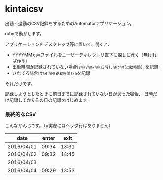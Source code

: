 # kintaicsv
出勤・退勤のCSV記録をするためのAutomatorアプリケーション。

rubyで動かします。

アプリケーションをデスクトップ等に置いて、開くと、
- YYYYMM.csvファイルをユーザーディレクトリ直下に探しに行く（無ければ作る）
- 出勤時間が記録されていない場合は`%Y/%m/%d(日時),%H:%M(出勤時間),`を記録
- されてる場合は`%H:%M(退勤時間)\n`を記録

それだけです。

記録しようとしたときに前日までに記録されていない日があった場合、
日時だけ記録してからその日の記録をはじめます。


### 最終的なCSV

こんなかんじです。（※実際にはヘッダ行はありません）

|date|enter|exit|
|----|-----|----|
|2016/04/01|09:34|18:31|
|2016/04/02|09:32|18:45|
|2016/04/03| | |
|2016/04/04|09:29|18:53|
